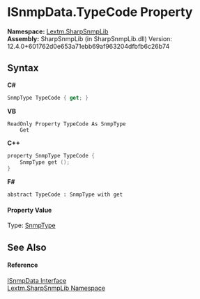 # ISnmpData.TypeCode Property 
 

**Namespace:**&nbsp;<a href="N_Lextm_SharpSnmpLib">Lextm.SharpSnmpLib</a><br />**Assembly:**&nbsp;SharpSnmpLib (in SharpSnmpLib.dll) Version: 12.4.0+601762d0e653a71ebb69af963204dfbfb6c26b74

## Syntax

**C#**<br />
``` C#
SnmpType TypeCode { get; }
```

**VB**<br />
``` VB
ReadOnly Property TypeCode As SnmpType
	Get
```

**C++**<br />
``` C++
property SnmpType TypeCode {
	SnmpType get ();
}
```

**F#**<br />
``` F#
abstract TypeCode : SnmpType with get

```


#### Property Value
Type: <a href="T_Lextm_SharpSnmpLib_SnmpType">SnmpType</a>

## See Also


#### Reference
<a href="T_Lextm_SharpSnmpLib_ISnmpData">ISnmpData Interface</a><br /><a href="N_Lextm_SharpSnmpLib">Lextm.SharpSnmpLib Namespace</a><br />